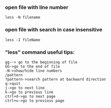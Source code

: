### open file with line number
```
less -N filename
```
### open file with search in case insensitive
```
less -I fileName 
```

### "less" command useful tips:
    gg--> go to the beginning of file
    GG->go to the end of file
    -N->show/hide line numbers
    /pattern
    ?pattern->search pattern at backward direction
    q->quit
    j->go to next line
    k->go to previous line
    ctrl+d->go to next page
    ctrl+u->go to previous page
